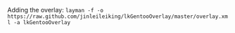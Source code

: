 Adding the overlay: `layman -f -o https://raw.github.com/jinleileiking/lkGentooOverlay/master/overlay.xml -a lkGentooOverlay`
